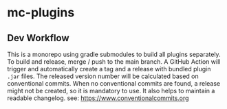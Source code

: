 # mc-plugins

## Dev Workflow

This is a monorepo using gradle submodules to build all plugins separately.
To build and release, merge / push to the main branch.
A GitHub Action will trigger and automatically create a tag and a release with bundled plugin `.jar` files.
The released version number will be calculated based on conventional commits.
When no conventional commits are found, a release might not be created, so it is mandatory to use.
It also helps to maintain a readable changelog.
see: https://www.conventionalcommits.org
